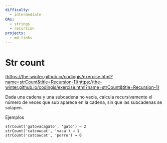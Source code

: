 ```yaml
---
difficulty:
  - intermediate
OAs:
  - strings
  - recursion
projects:
  - md-links
---
```


# Str count

[https://the-winter.github.io/codingjs/exercise.html?name=strCount&title=Recursion-1](https://the-winter.github.io/codingjs/exercise.html?name=strCount&title=Recursion-1)

Dada una cadena y una subcadena no vacía, calcula recursivamente el número de veces que sub aparece en la cadena, sin que las subcadenas se solapen.

Ejemplos

    strCount('gatovacagato', 'gato') → 2
    strCount('catcowcat', 'vaca') → 1
    strCount('catcowcat', 'perro') → 0
